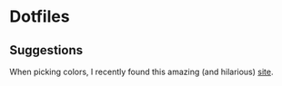 # Dotfiles

## Suggestions

When picking colors, I recently found this amazing (and hilarious) [site](https://rootloops.sh/).
